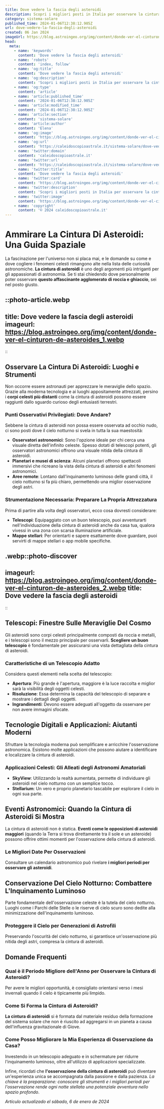 ```yaml
---
title: Dove vedere la fascia degli asteroidi
description: Scopri i migliori posti in Italia per osservare la cintura di asteroidi con consigli di esperti. Avventure astronomiche ti aspettano!
category: sistema-solare
published_time: 2024-01-06T12:38:12.905Z
url: dove-vedere-la-fascia-degli-asteroidi
created: 06 Jan 2024
imageUrl: https://blog.astroingeo.org/img/content/donde-ver-el-cinturon-de-asteroides_1.webp
head:
  meta:
    - name: 'keywords'
      content: 'Dove vedere la fascia degli asteroidi'
    - name: 'robots'
      content: 'index, follow'
    - name: 'og:title'
      content: 'Dove vedere la fascia degli asteroidi'
    - name: 'og:description'
      content: 'Scopri i migliori posti in Italia per osservare la cintura di asteroidi con consigli di esperti. Avventure astronomiche ti aspettano!'
    - name: 'og:type'
      content: 'article'
    - name: 'article:published_time'
      content: '2024-01-06T12:38:12.905Z'
    - name: 'article:modified_time'
      content: '2024-01-06T12:38:12.905Z'
    - name: 'article:section'
      content: 'sistema-solare'
    - name: 'article:author'
      content: 'Elena'
    - name: 'og:image'
      content: 'https://blog.astroingeo.org/img/content/donde-ver-el-cinturon-de-asteroides_1.webp'
    - name: 'og:url'
      content: 'https://caleidoscopioastrale.it/sistema-solare/dove-vedere-la-fascia-degli-asteroidi'
    - name: 'twitter:domain'
      content: 'caleidoscopioastrale.it'
    - name: 'twitter:url'
      content: 'https://caleidoscopioastrale.it/sistema-solare/dove-vedere-la-fascia-degli-asteroidi'
    - name: 'twitter:title'
      content: 'Dove vedere la fascia degli asteroidi'
    - name: 'twitter:card'
      content: 'https://blog.astroingeo.org/img/content/donde-ver-el-cinturon-de-asteroides_1.webp'
    - name: 'twitter:description'
      content: 'Scopri i migliori posti in Italia per osservare la cintura di asteroidi con consigli di esperti. Avventure astronomiche ti aspettano!'
    - name: 'twitter:image'
      content: 'https://blog.astroingeo.org/img/content/donde-ver-el-cinturon-de-asteroides_1.webp'
    - name: 'copyright'
      content: '© 2024 caleidoscopioastrale.it'
---
```

# Ammirare La Cintura Di Asteroidi: Una Guida Spaziale

La fascinazione per l'universo non si placa mai, e le domande su come e dove cogliere i fenomeni celesti rimangono alte nella lista delle curiosità astronomiche. **La cintura di asteroidi** è uno degli argomenti più intriganti per gli appassionati di astronomia. Se ti stai chiedendo dove personalmente poter osservare **questo affascinante agglomerato di roccia e ghiaccio**, sei nel posto giusto.

::photo-article.webp
---
title: Dove vedere la fascia degli asteroidi
imageurl: https://blog.astroingeo.org/img/content/donde-ver-el-cinturon-de-asteroides_1.webp
---
::

## Osservare La Cintura Di Asteroidi: Luoghi e Strumenti

Non occorre essere astronauti per apprezzare le meraviglie dello spazio. Grazie alla moderna tecnologia e ai luoghi appositamente attrezzati, persino i **corpi celesti più distanti** come la cintura di asteroidi possono essere raggiunti dallo sguardo curioso degli entusiasti terrestri.

### Punti Osservativi Privilegiati: Dove Andare?

Sebbene la cintura di asteroidi non possa essere osservata ad occhio nudo, ci sono posti dove il cielo notturno si svela in tutta la sua maestosità:

- **Osservatori astronomici**: Sono l'opzione ideale per chi cerca una visuale diretta dell'infinito celeste. Spesso dotati di telescopi potenti, gli osservatori astronomici offrono una visuale nitida della cintura di asteroidi.
- **Planetari e musei di scienza**: Alcuni planetari offrono spettacoli immersivi che ricreano la vista della cintura di asteroidi e altri fenomeni astronomici.
- **Aree remote**: Lontano dall'inquinamento luminoso delle grandi città, il cielo notturno si fa più chiaro, permettendo una miglior osservazione degli astri.

### Strumentazione Necessaria: Preparare La Propria Attrezzatura

Prima di partire alla volta degli osservatori, ecco cosa dovresti considerare:

- **Telescopi**: Equipaggiato con un buon telescopio, puoi avventurarti nell'individuazione della cintura di asteroidi anche da casa tua, qualora vivessi in una zona con scarsa illuminazione artificiale.
- **Mappe stellari**: Per orientarti e sapere esattamente dove guardare, puoi servirti di mappe stellari o app mobile specifiche.

.webp::photo-discover
---
imageurl: https://blog.astroingeo.org/img/content/donde-ver-el-cinturon-de-asteroides_2.webp
title: Dove vedere la fascia degli asteroidi
---
::

## Telescopi: Finestre Sulle Meraviglie Del Cosmo

Gli asteroidi sono corpi celesti principalmente composti da roccia e metalli, e i telescopi sono il mezzo principale per osservarli. **Scegliere un buon telescopio** è fondamentale per assicurarsi una vista dettagliata della cintura di asteroidi.

### Caratteristiche di un Telescopio Adatto

Considera questi elementi nella scelta del telescopio:

- **Apertura**: Più grande è l'apertura, maggiore è la luce raccolta e miglior sarà la visibilità degli oggetti celesti.
- **Risoluzione**: Essa determina la capacità del telescopio di separare e mostrare i dettagli degli oggetti.
- **Ingrandimenti**: Devono essere adeguati all'oggetto da osservare per non avere immagini sfocate.

## Tecnologie Digitali e Applicazioni: Aiutanti Moderni

Sfruttare la tecnologia moderna può semplificare e arricchire l'osservazione astronomica. Esistono molte applicazioni che possono aiutare a identificare e localizzare la cintura di asteroidi.

### Applicazioni Celesti: Gli Alleati degli Astronomi Amatoriali

- **SkyView**: Utilizzando la realtà aumentata, permette di individuare gli asteroidi nel cielo notturno con un semplice tocco.
- **Stellarium**: Un vero e proprio planetario tascabile per esplorare il cielo in ogni sua parte.

## Eventi Astronomici: Quando la Cintura di Asteroidi Si Mostra

La cintura di asteroidi non è statica. **Eventi come le opposizioni di asteroidi maggiori** (quando la Terra si trova direttamente tra il sole e un asteroide) possono offrire ottimi momenti per l'osservazione della cintura di asteroidi.

### Le Migliori Date Per Osservazioni

Consultare un calendario astronomico può rivelare **i migliori periodi per osservare gli asteroidi**. 

## Conservazione Del Cielo Notturno: Combattere L'Inquinamento Luminoso

Parte fondamentale dell'osservazione celeste è la tutela del cielo notturno. Luoghi come i Parchi delle Stelle o le riserve di cielo scuro sono dedite alla minimizzazione dell'inquinamento luminoso.

### Proteggere il Cielo per Generazioni di Astrofili

Preservando l'oscurità del cielo notturno, si garantisce un'osservazione più nitida degli astri, compresa la cintura di asteroidi.

## Domande Frequenti

### Qual è il Periodo Migliore dell'Anno per Osservare la Cintura di Asteroidi?

Per avere le migliori opportunità, è consigliato orientarsi verso i mesi invernali quando il cielo è tipicamente più limpido.

### Come Si Forma la Cintura di Asteroidi?

**La cintura di asteroidi** si è formata dal materiale residuo della formazione del sistema solare che non è riuscito ad aggregarsi in un pianeta a causa dell'influenza gravitazionale di Giove.

### Come Posso Migliorare la Mia Esperienza di Osservazione da Casa?

Investendo in un telescopio adeguato e in schermature per ridurre l'inquinamento luminoso, oltre all'utilizzo di applicazioni specializzate. 

Infine, ricordati che **l'osservazione della cintura di asteroidi** può diventare un'esperienza unica se accompagnata dalla passione e dalla pazienza. *La chiave è la preparazione: conoscere gli strumenti e i migliori periodi per l'osservazione rende ogni notte stellata una potenziale avventura nello spazio profondo*.

_Artículo actualizado el sábado, 6 de enero de 2024_